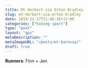 ```yaml
---
title: Mt Herbert via Orton Bradley
slug: mt-herbert-via-orton-bradley
date: 2019-11-17T21:46:16+13:00
categories: ["hiking sport"]
type: "post"
layout: "gps"
metaDescription: ""
metaImageURL: "/posts/mt-barossa/"
draft: true
---
```


__Runners__: Finn + Jen


